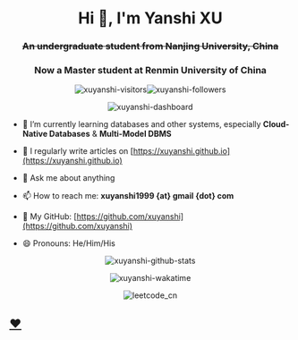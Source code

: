<h1 align="center">Hi 👋, I'm Yanshi XU</h1>
<h3 align="center"><strike>An undergraduate student from Nanjing University, China</strike></h3>
<h3 align="center">Now a Master student at Renmin University of China</h3>

<p align="center"> <img src="https://komarev.com/ghpvc/?username=xuyanshi&label=Profile%20views&color=0e75b6&style=flat" alt="xuyanshi-visitors" /><img src="https://img.shields.io/github/followers/xuyanshi?style=social" alt="xuyanshi-followers" /> </p>

<p align="center"> <img src="https://github-profile-trophy.vercel.app/?username=xuyanshi&column=7" alt="xuyanshi-dashboard" /></a> </p>

- 🌱 I’m currently learning databases and other systems, especially **Cloud-Native Databases** & **Multi-Model DBMS**
<!--
- 🤔 I’m looking for help with ~~***[nothing](https://zh.wikipedia.org/zh-cn/润学)***~~
-->
- 📝 I regularly write articles on [https://xuyanshi.github.io](https://xuyanshi.github.io)

- 💬 Ask me about anything

- 📫 How to reach me:  **xuyanshi1999 {at} gmail {dot} com**

- 🔭 My GitHub: [https://github.com/xuyanshi](https://github.com/xuyanshi)

- 😄 Pronouns: He/Him/His

<!--
![LeetCode Stats](https://leetcard.jacoblin.cool/genshi?theme=wtf&font=Share%20Tech%20Mono&ext=contest&site=cn)
-->


<p align="center">
<img align="center" src="https://github-readme-stats-bv79ec4l6-xuyanshi.vercel.app/api?username=xuyanshi&show_icons=true&locale=en&theme=buefy" alt="xuyanshi-github-stats" />
</p>

<!--
<img align="center" src="https://github-readme-stats-bv79ec4l6-xuyanshi.vercel.app/api/top-langs/?username=xuyanshi&show_icons=true&locale=en&layout=compact&theme=buefy" alt="xuyanshi" />
-->

<p align="center">
<img align="center" src="https://github-readme-stats-bv79ec4l6-xuyanshi.vercel.app/api/wakatime?username=xuyanshi&layout=compact&range=all_time" alt="xuyanshi-wakatime" />
</p>

<p align="center">
<img align="center" src="https://leetcard.jacoblin.cool/genshi?theme=wtf&font=Share%20Tech%20Mono&ext=contest&site=cn" alt="leetcode_cn" />
</p>


## [❤️](https://moqixis.github.io)


<!--

[![Readme Card](https://github-readme-stats.vercel.app/api?username=xuyanshi&count_private=true&show_icons=true)](https://github.com/xuyanshi/github-readme-stats)
[![Top Langs](https://github-readme-stats.vercel.app/api/top-langs/?username=xuyanshi&layout=compact)](https://github.com/xuyanshi/github-readme-stats)

**xuyanshi/xuyanshi** is a ✨ _special_ ✨ repository because its `README.md` (this file) appears on your GitHub profile.

- ⚡ Fun fact: ...
-->

